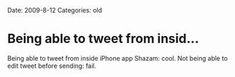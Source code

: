 Date: 2009-8-12
Categories: old

# Being able to tweet from insid...

Being able to tweet from inside iPhone app Shazam: cool. Not being able to edit tweet before sending: fail.
